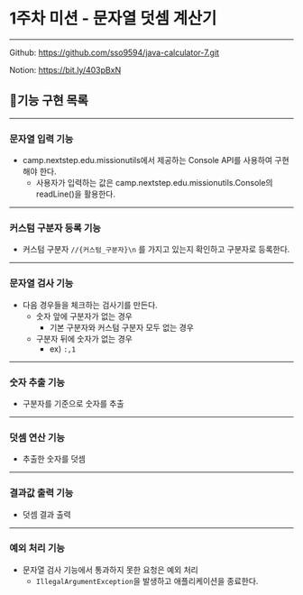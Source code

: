# 1주차 미션 - 문자열 덧셈 계산기

---
Github: https://github.com/sso9594/java-calculator-7.git

Notion: https://bit.ly/403pBxN
## 📝기능 구현 목록

---
### 문자열 입력 기능
- camp.nextstep.edu.missionutils에서 제공하는 Console API를 사용하여 구현해야 한다.
    - 사용자가 입력하는 값은 camp.nextstep.edu.missionutils.Console의 readLine()을 활용한다.

---
### 커스텀 구분자 등록 기능
- 커스텀 구분자 `//{커스텀_구분자}\n` 를 가지고 있는지 확인하고 구분자로 등록한다.

---
### 문자열 검사 기능
- 다음 경우들을 체크하는 검사기를 만든다.
    - 숫자 앞에 구분자가 없는 경우
        - 기본 구분자와 커스텀 구분자 모두 없는 경우
    - 구분자 뒤에 숫자가 없는 경우
        - ex) `:,1`

---
### 숫자 추출 기능
- 구분자를 기준으로 숫자를 추출

---
### 덧셈 연산 기능
- 추출한 숫자를 덧셈

---
### 결과값 출력 기능
- 덧셈 결과 출력

---
### 예외 처리 기능
- 문자열 검사 기능에서 통과하지 못한 요청은 예외 처리
    - `IllegalArgumentException`을 발생하고 애플리케이션을 종료한다.